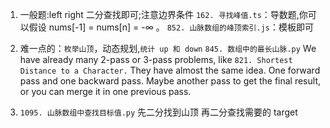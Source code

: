 1. 一般题:left right 二分查找即可;注意边界条件
   `162. 寻找峰值.ts`：导数题,你可以假设 nums[-1] = nums[n] = -∞ 。
   `852. 山脉数组的峰顶索引.js`：模板即可
2. 难一点的：`枚举山顶`，动态规划,`统计 up 和 down`
   `845. 数组中的最长山脉.py`
   We have already many 2-pass or 3-pass problems, like `821. Shortest Distance to a Character.`
   They have almost the same idea.
   One forward pass and one backward pass.
   Maybe another pass to get the final result, or you can merge it in one previous pass.

3. `1095. 山脉数组中查找目标值.py`
   先二分找到山顶 再二分查找需要的 target

